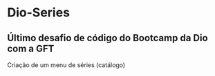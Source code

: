 # Dio-Series
## Último desafio de código do Bootcamp da Dio com a GFT
Criação de um menu de séries (catálogo)
